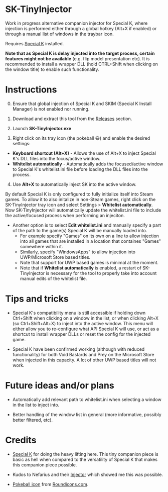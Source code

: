 # SK-TinyInjector

Work in progress alternative companion injector for Special K, where injection is performed either through a global hotkey (Alt+X if enabled) or through a manual list of windows in the traybar icon.

Requires [Special K](https://steamcommunity.com/groups/SpecialK_Mods/discussions/0/) installed.

**Note that as Special K is delay injected into the target process, certain features might not be available** (e.g. flip model presentation etc). It is recommended to install a wrapper DLL (hold CTRL+Shift when clicking on the window title) to enable such functionality.


# Instructions

0. Ensure that global injection of Special K and SKIM (Special K Install Manager) is not enabled nor running.

1. Download and extract this tool from the [Releases](https://github.com/Idearum/SK-AltInjector/releases) section.

2. Launch **SK-TinyInjector.exe**

3. Right click on its tray icon (the pokeball 😃) and enable the desired settings:
  * **Keyboard shortcut (Alt+X)** - Allows the use of Alt+X to inject Special K's DLL files into the focus/active window.
  * **Whitelist automatically** - Automatically adds the focused/active window to Special K's whitelist.ini file before loading the DLL files into the process.
   
4. Use **Alt+X** to automatically inject SK into the active window.

By default Special K is only configured to fully initialize itself into Steam games. To allow it to also initalize in non-Steam games, right click on the SK-TinyInjector tray icon and select Settings > **Whitelist automatically**. Now SK-TinyInjector will automatically update the whitelist.ini file to include the active/focused process when performing an injeciton.
  * Another option is to select **Edit whitelist.ini** and manually specify a part of the path to the game(s) Special K will be manually loaded into.
    * For example specify "Games" on its own on a line to allow injection into all games that are installed in a location that containes "Games" somewhere within it.
    * Similarly, specify "WindowsApps" to allow injection into UWP/Microsoft Store based titles.
     * Note that support for UWP based games is minimal at the moment.
     * Note that if **Whitelist automatically** is enabled, a restart of SK-TinyInjector is necessary for the tool to properly take into account manual edits of the whitelist file.
 

# Tips and tricks

* Special K's compatibility menu is still accessible if holding down Ctrl+Shift when clicking on a window in the list, or when clicking Alt+X (so Ctrl+Shift+Alt+X) to inject into the active window. This menu will either allow you to re-configure what API Special K will use, or act as a shortcut to install wrapper DLLs or reset the config for the injected game.

* Special K have been confirmed working (although with reduced functionality) for both Void Bastards and Prey on the Microsoft Store when injected in this capacity. A lot of other UWP based titles will not work.


# Future ideas and/or plans

* Automatically add relevant path to whitelist.ini when selecting a window in the list to inject into.

* Better handling of the window list in general (more informative, possibly better filtered, etc).


# Credits

* [Special K](https://gitlab.com/Kaldaien/SpecialK/) for doing the heavy lifting here. This tiny companion piece is basic as hell when compared to the versatility of Special K that makes this companion piece possible. 

* Kudos to Nefarius and their [Injector](https://github.com/nefarius/Injector) which showed me this was possible.

* [Pokeball icon](https://www.iconfinder.com/icons/1337537/game_go_play_pokeball_pokemon_icon) from [Roundicons.com](https://roundicons.com/).
